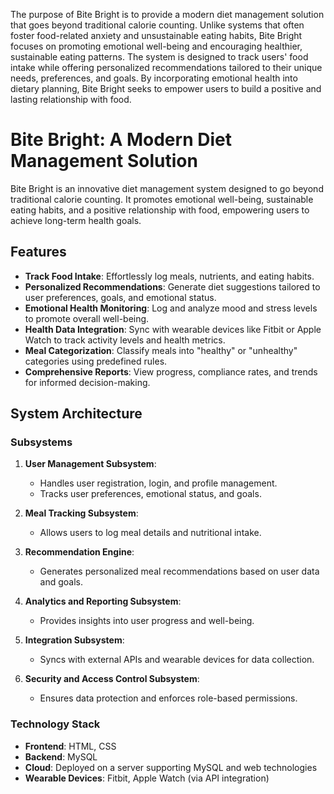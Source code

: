 
The purpose of Bite Bright is to provide a modern diet management solution that goes beyond traditional calorie counting. Unlike systems that often foster food-related anxiety and unsustainable eating habits, Bite Bright focuses on promoting emotional well-being and encouraging healthier, sustainable eating patterns. The system is designed to track users' food intake while offering personalized recommendations tailored to their unique needs, preferences, and goals. By incorporating emotional health into dietary planning, Bite Bright seeks to empower users to build a positive and lasting relationship with food.

# Bite Bright: A Modern Diet Management Solution

Bite Bright is an innovative diet management system designed to go beyond traditional calorie counting. It promotes emotional well-being, sustainable eating habits, and a positive relationship with food, empowering users to achieve long-term health goals.

## Features

- **Track Food Intake**: Effortlessly log meals, nutrients, and eating habits.
- **Personalized Recommendations**: Generate diet suggestions tailored to user preferences, goals, and emotional status.
- **Emotional Health Monitoring**: Log and analyze mood and stress levels to promote overall well-being.
- **Health Data Integration**: Sync with wearable devices like Fitbit or Apple Watch to track activity levels and health metrics.
- **Meal Categorization**: Classify meals into "healthy" or "unhealthy" categories using predefined rules.
- **Comprehensive Reports**: View progress, compliance rates, and trends for informed decision-making.

## System Architecture

### Subsystems

1. **User Management Subsystem**:
   - Handles user registration, login, and profile management.
   - Tracks user preferences, emotional status, and goals.

2. **Meal Tracking Subsystem**:
   - Allows users to log meal details and nutritional intake.

3. **Recommendation Engine**:
   - Generates personalized meal recommendations based on user data and goals.

4. **Analytics and Reporting Subsystem**:
   - Provides insights into user progress and well-being.

5. **Integration Subsystem**:
   - Syncs with external APIs and wearable devices for data collection.

6. **Security and Access Control Subsystem**:
   - Ensures data protection and enforces role-based permissions.

### Technology Stack

- **Frontend**: HTML, CSS
- **Backend**: MySQL
- **Cloud**: Deployed on a server supporting MySQL and web technologies
- **Wearable Devices**: Fitbit, Apple Watch (via API integration)


